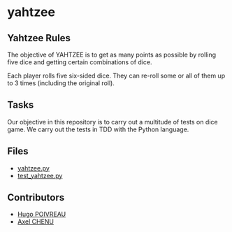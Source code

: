 # yahtzee
## Yahtzee Rules
The objective of YAHTZEE is to get as many points as possible by rolling five dice and getting certain combinations of dice.

Each player rolls five six-sided dice. They can re-roll some or all of them up to 3 times (including the original roll).

## Tasks 
Our objective in this repository is to carry out a multitude of tests on dice game. We carry out the tests in TDD with the Python language.

## Files
- [yahtzee.py](https://github.com/ACHENU26/yahtzee/blob/main/yahtzee.py)
- [test_yahtzee.py](https://github.com/ACHENU26/yahtzee/blob/main/test_yahtzee.py)

## Contributors 
- [Hugo POIVREAU]() 
- [Axel CHENU](https://github.com/ACHENU26)